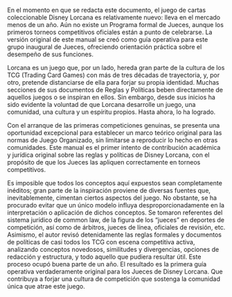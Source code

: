 
En el momento en que se redacta este documento, el juego de cartas coleccionable Disney Lorcana es relativamente nuevo: lleva en el mercado menos de un año. Aún no existe un Programa formal de Jueces, aunque los primeros torneos competitivos oficiales están a punto de celebrarse. La versión original de este manual se creó como guía operativa para este grupo inaugural de Jueces, ofreciendo orientación práctica sobre el desempeño de sus funciones.

Lorcana es un juego que, por un lado, hereda gran parte de la cultura de los TCG (Trading Card Games) con más de tres décadas de trayectoria, y, por otro, pretende distanciarse de ella para forjar su propia identidad. Muchas secciones de sus documentos de Reglas y Políticas beben directamente de aquellos juegos o se inspiran en ellos. Sin embargo, desde sus inicios ha sido evidente la voluntad de que Lorcana desarrolle un juego, una comunidad, una cultura y un espíritu propios. Hasta ahora, lo ha logrado.

Con el arranque de las primeras competiciones genuinas, se presenta una oportunidad excepcional para establecer un marco teórico original para las normas de Juego Organizado, sin limitarse a reproducir lo hecho en otras comunidades. Este manual es el primer intento de contribución académica y jurídica original sobre las reglas y políticas de Disney Lorcana, con el propósito de que los Jueces las apliquen correctamente en torneos competitivos.

Es imposible que todos los conceptos aquí expuestos sean completamente inéditos; gran parte de la inspiración proviene de diversas fuentes que, inevitablemente, cimentan ciertos aspectos del juego. No obstante, se ha procurado evitar que un único modelo influya desproporcionadamente en la interpretación o aplicación de dichos conceptos. Se tomaron referentes del sistema jurídico de common law, de la figura de los “jueces” en deportes de competición, así como de árbitros, jueces de línea, oficiales de revisión, etc. Asimismo, el autor revisó detenidamente las reglas formales y documentos de políticas de casi todos los TCG con escena competitiva activa, analizando conceptos novedosos, similitudes y divergencias, opciones de redacción y estructura, y todo aquello que pudiera resultar útil. Este proceso ocupó buena parte de un año. El resultado es la primera guía operativa verdaderamente original para los Jueces de Disney Lorcana. Que contribuya a forjar una cultura de competición que sostenga la comunidad única que atrae este juego.
